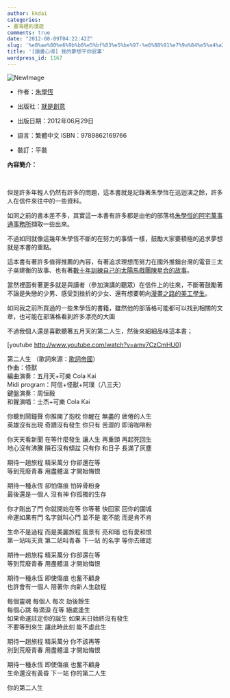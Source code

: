```yaml
---
author: kkdai
categories:
- 書海裡的漫遊
comments: true
date: "2012-08-09T04:22:42Z"
slug: '%e8%ae%80%e6%9b%b8%e5%bf%83%e5%be%97-%e6%88%91%e7%9a%84%e5%a4%a2%e6%83%b3%e5%b9%b2%e4%bd%a0%e5%b1%81%e4%ba%8b'
title: '[讀書心得] 我的夢想干你屁事'
wordpress_id: 1167
---
```


![NewImage](http://www.evanlin.com/blog//NewImage.png)






  * 作者：[朱學恆](http://search.books.com.tw/exep/prod_search.php?key=%A6%B6%BE%C7%AB%ED&f=author)


  * 出版社：[就是創意](http://www.books.com.tw/exep/pub_book.php?pubid=cwpc1)


  * 出版日期：2012年06月29日


  * 語言：繁體中文 ISBN：9789862169766


  * 裝訂：平裝




**內容簡介：**




 




但是許多年輕人仍然有許多的問題，這本書就是記錄著朱學恆在巡迴演之餘，許多人在信件來往中的一些資料。




如同之前的書本差不多，其實這一本書有許多都是由他的部落格[朱學恒的阿宅萬事通事務所](http://blogs.myoops.org/)擷取一些出來。




不過如同就像這幾年朱學恆不斷的在努力的事情一樣，鼓勵大家要積極的追求夢想就是本書的重點。




  





這本書有著許多值得推薦的內容，有著追求理想而努力在國外推銷台灣的電音三太子吳建衡的故事、也有著[數十年訓練自己的太陽馬戲團陳星合的故事](http://blogs.myoops.org/lucifer.php/2011/01/11/chenthesun)。




當然裡面有著更多就是與讀者（參加演講的聽眾）在信件上的往來，不斷著鼓勵著不論是失戀的少男、感受到挫折的少女、還有想要朝向[漫畫之路的美工學生](http://blogs.myoops.org/lucifer.php/2010/04/03/comic)。




  





如同我之前所買過的一些朱學恆的書籍，雖然他的部落格可能都可以找到相關的文章，也可能在部落格看到許多漂亮的大圖




不過我個人還是喜歡聽著五月天的第二人生，然後來細細品味這本書；




[youtube http://www.youtube.com/watch?v=amv7CzCmHU0]




第二人生 （歌詞來源：[歌詞帝國](http://lyrics.oiktv.com/lyric.php?sid=2580&aid=2065&lid=19474)）  
作曲：怪獸  
編曲演奏：五月天+可樂 Cola Kai  
Midi program：阿信+怪獸+阿璞（八三夭）  
鍵盤演奏：周恒毅  
和聲演唱：士杰+可樂 Cola Kai  
  
你聽到鬧鐘聲 你推開了抱枕 你醒在 無盡的 疲倦的人生  
英雄沒有出現 奇蹟沒有發生 你只有 苦澀的 即溶咖啡粉  
  
你天天看新聞 在等什麼發生 讓人生 再重頭 再起死回生  
地心沒有沸騰 隕石沒有傾盆 只有你 和日子 長滿了灰塵  
  
期待一趟旅程 精采萬分 你卻還在等  
等到荒廢青春 用盡體溫 才開始悔恨  
  
期待一種永恆 卻怕傷痕 怕碎骨粉身  
最後還是一個人 沒有神 你孤獨的生存  
  
  
你才剛出了門 你就開始在等 你等著 快回家 回你的圍城  
命運如果有門 名字就叫心門 並不是 能不能 而是肯不肯  
  
生命不是過程 而是美麗旅程 風景有 亮和暗 也有愛和恨  
第一站叫天真 第二站叫青春 下一站 的名字 等你去確認  
  
期待一趟旅程 精采萬分 你卻還在等  
等到荒廢青春 用盡體溫 才開始悔恨  
  
期待一種永恆 即使傷痕 也奮不顧身  
也許會有一個人 陪著你 向新人生啟程  
  
  
每個靈魂 每個人 每次 劫後餘生  
每個心跳 每滴淚 在等 絕處逢生  
如果命運註定你的誕生 如果末日始終沒有發生  
不要等到來生 讓此時此刻 能不虛此生  
  
  
期待一趟旅程 精采萬分 你不該再等  
別到荒廢青春 用盡體溫 才開始悔恨  
  
期待一種永恆 即使傷痕 也奮不顧身  
生命還沒有黃昏 下一站 你的第二人生  
  
你的第二人生
